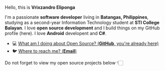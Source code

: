 Hello, this is **Vrixzandro Eliponga**

I'm a passionate **software developer** living in **Batangas, Philippines**, studying as a second-year Information Technology student at **STI College Balayan**.
I love **open source development** and I build things on my GitHub profile (here).
I love **Android** developent and **C#**.

- 💻  [What am I doing about Open Source? (**GitHub**, you're already here)](https://github.com/eipna)
- 🐦  [Where to reach me? (**Email**)](mailto:vrixzandro.jm8b9@slmail.me)

Do not forget to view my open source projects below 👇🏻
